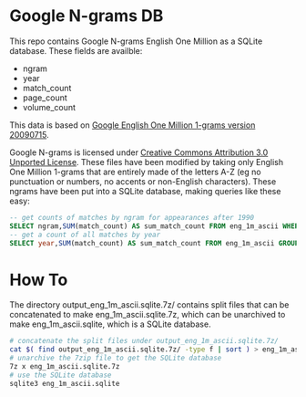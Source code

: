 Google N-grams DB
=================

This repo contains Google N-grams English One Million as a SQLite database.
These fields are availble:

* ngram
* year
* match_count
* page_count
* volume_count

This data is based on [Google English One Million 1-grams version 20090715](http://storage.googleapis.com/books/ngrams/books/datasetsv2.html).

Google N-grams is licensed under [Creative Commons Attribution 3.0 Unported License](http://creativecommons.org/licenses/by/3.0/).
These files have been modified by taking only English One Million 1-grams that are entirely made of the letters A-Z (eg no punctuation or numbers, no accents or non-English characters).
These ngrams have been put into a SQLite database, making queries like these easy:

```sql
-- get counts of matches by ngram for appearances after 1990
SELECT ngram,SUM(match_count) AS sum_match_count FROM eng_1m_ascii WHERE year > 1990 GROUP BY ngram;
-- get a count of all matches by year
SELECT year,SUM(match_count) AS sum_match_count FROM eng_1m_ascii GROUP BY year;
```

How To
======

The directory output_eng_1m_ascii.sqlite.7z/ contains split files that can be concatenated 
to make eng_1m_ascii.sqlite.7z, which can be unarchived to make eng_1m_ascii.sqlite,
which is a SQLite database.

```bash
# concatenate the split files under output_eng_1m_ascii.sqlite.7z/
cat $( find output_eng_1m_ascii.sqlite.7z/ -type f | sort ) > eng_1m_ascii.sqlite.7z 
# unarchive the 7zip file to get the SQLite database
7z x eng_1m_ascii.sqlite.7z
# use the SQLite database
sqlite3 eng_1m_ascii.sqlite
```
